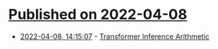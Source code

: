 # [Published on 2022-04-08](index.md)

* [2022-04-08, 14:15:07](https://news.ycombinator.com/item?id=30957012) - [Transformer Inference Arithmetic](https://carolchen.me/blog/transformer-inference-arithmetic/)
